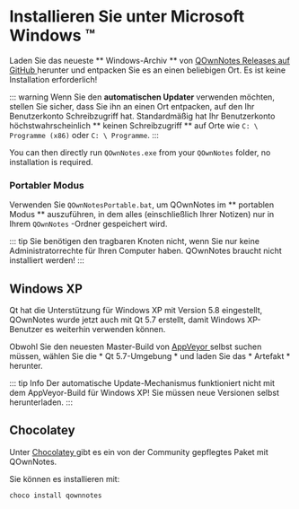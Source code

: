 # Installieren Sie unter Microsoft Windows ™

Laden Sie das neueste ** Windows-Archiv ** von [ QOwnNotes Releases auf GitHub ](https://github.com/pbek/QOwnNotes/releases) herunter und entpacken Sie es an einen beliebigen Ort. Es ist keine Installation erforderlich!

::: warning
Wenn Sie den **automatischen Updater** verwenden möchten, stellen Sie sicher, dass Sie ihn an einen Ort entpacken, auf den Ihr Benutzerkonto Schreibzugriff hat. Standardmäßig hat Ihr Benutzerkonto höchstwahrscheinlich ** keinen Schreibzugriff ** auf Orte wie ` C: \ Programme (x86) ` oder ` C: \ Programme `.
:::

You can then directly run `QOwnNotes.exe` from your `QOwnNotes` folder, no installation is required.

### Portabler Modus

Verwenden Sie ` QOwnNotesPortable.bat `, um QOwnNotes im ** portablen Modus ** auszuführen, in dem alles (einschließlich Ihrer Notizen) nur in Ihrem ` QOwnNotes ` -Ordner gespeichert wird.

::: tip
Sie benötigen den tragbaren Knoten nicht, wenn Sie nur keine Administratorrechte für Ihren Computer haben. QOwnNotes braucht nicht installiert werden!
:::

## Windows XP

Qt hat die Unterstützung für Windows XP mit Version 5.8 eingestellt, QOwnNotes wurde jetzt auch mit Qt 5.7 erstellt, damit Windows XP-Benutzer es weiterhin verwenden können.

Obwohl Sie den neuesten Master-Build von [ AppVeyor ](https://ci.appveyor.com/project/pbek/qownnotes/history) selbst suchen müssen, wählen Sie die * Qt 5.7-Umgebung * und laden Sie das * Artefakt * herunter.

::: tip Info
Der automatische Update-Mechanismus funktioniert nicht mit dem AppVeyor-Build für Windows XP! Sie müssen neue Versionen selbst herunterladen.
:::

## Chocolatey

Unter [ Chocolatey ](https://chocolatey.org/packages/qownnotes/) gibt es ein von der Community gepflegtes Paket mit QOwnNotes.

Sie können es installieren mit:

```shell
choco install qownnotes
```
